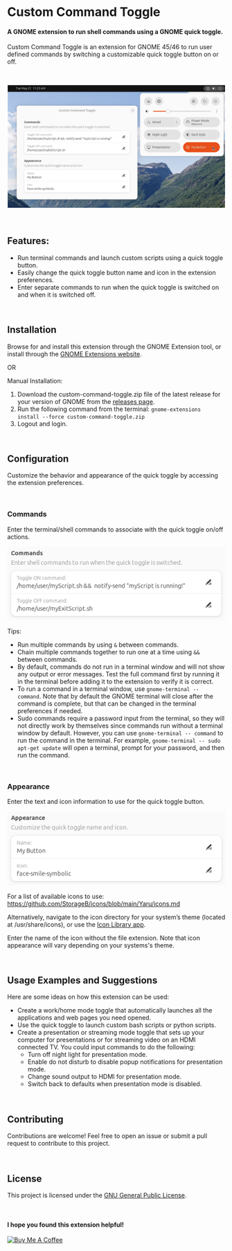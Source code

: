 # Custom Command Toggle

#### A GNOME extension to run shell commands using a GNOME quick toggle.

Custom Command Toggle is an extension for GNOME 45/46 to run user defined commands by switching a customizable quick toggle button on or off.

<br>

![Screenshot-main](screenshots/Screenshot-main.png)

<br>

## Features:

- Run terminal commands and launch custom scripts using a quick toggle button.
- Easily change the quick toggle button name and icon in the extension preferences.
- Enter separate commands to run when the quick toggle is switched on and when it is switched off.

<br>

## Installation

Browse for and install this extension through the GNOME Extension tool, or install through the [GNOME Extensions website](https://extensions.gnome.org/extension/7012/custom-command-toggle/).

OR

Manual Installation:

1. Download the custom-command-toggle.zip file of the latest release for your version of GNOME from the [releases page](https://github.com/StorageB/custom-command-toggle/releases). 
2. Run the following command from the terminal:
`gnome-extensions install --force custom-command-toggle.zip`
3. Logout and login.

<br>

## Configuration

Customize the behavior and appearance of the quick toggle by accessing the extension preferences.

<br>

### Commands

Enter the terminal/shell commands to associate with the quick toggle on/off actions.

![Screenshot-commands](screenshots/Screenshot-commands.png)

Tips:
- Run multiple commands by using `&` between commands.
- Chain multiple commands together to run one at a time using `&&` between commands.
- By default, commands do not run in a terminal window and will not show any output or error messages. Test the full command first by running it in the terminal before adding it to the extension to verify it is correct. 
- To run a command in a terminal window, use `gnome-terminal -- command`. Note that by default the GNOME terminal will close after the command is complete, but that can be changed in the terminal preferences if needed.
- Sudo commands require a password input from the terminal, so they will not directly work by themselves since commands run without a terminal window by default. However, you can use `gnome-terminal -- command` to run the command in the terminal. For example, `gnome-terminal -- sudo apt-get update` will open a terminal, prompt for your password, and then run the command.

<br>

### Appearance

Enter the text and icon information to use for the quick toggle button. 

![Screenshot-appearance](screenshots/Screenshot-appearance.png)

For a list of available icons to use: https://github.com/StorageB/icons/blob/main/Yaru/icons.md

Alternatively, navigate to the icon directory for your system’s theme (located at /usr/share/icons), or use the [Icon Library app](https://flathub.org/apps/org.gnome.design.IconLibrary).

Enter the name of the icon without the file extension. Note that icon appearance will vary depending on your systems's theme.

<br>

## Usage Examples and Suggestions

Here are some ideas on how this extension can be used:
- Create a work/home mode toggle that automatically launches all the applications and web pages you need opened.
- Use the quick toggle to launch custom bash scripts or python scripts. 
- Create a presentation or streaming mode toggle that sets up your computer for presentations or for streaming video on an HDMI connected TV. You could input commands to do the following:
    - Turn off night light for presentation mode.
    - Enable do not disturb to disable popup notifications for presentation mode.
    - Change sound output to HDMI for presentation mode.
    - Switch back to defaults when presentation mode is disabled.


<br>

## Contributing

Contributions are welcome! Feel free to open an issue or submit a pull request to contribute to this project.

<br>

## License

This project is licensed under the [GNU General Public License](http://www.gnu.org/licenses/).

<br>

#### I hope you found this extension helpful!

<a href="https://www.buymeacoffee.com/StorageB" target="_blank"><img src="https://cdn.buymeacoffee.com/buttons/v2/default-yellow.png" alt="Buy Me A Coffee" style="height: 36px !important;width: 131px !important;" ></a>


